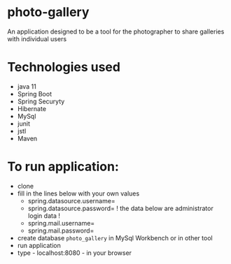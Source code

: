 # photo-gallery

An application designed to be a tool for the photographer to share galleries with individual users

# Technologies used
 * java 11
 * Spring Boot
 * Spring Securyty
 * Hibernate
 * MySql
 * junit
 * jstl
 * Maven

# To run application:
- clone
- fill in the lines below with your own values
    * spring.datasource.username=
    * spring.datasource.password=
    ! the data below are administrator login data !
    * spring.mail.username=
    * spring.mail.password=
- create database `photo_gallery` in MySql Workbench or in other tool
- run application
- type - localhost:8080 - in your browser
